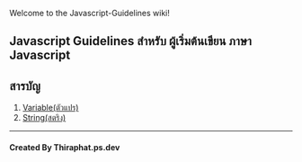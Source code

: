 Welcome to the Javascript-Guidelines wiki!
## Javascript Guidelines สำหรับ ผู้เริ่มต้นเขียน ภาษา Javascript

## สารบัญ
1. [Variable(ตัวแปร)](https://github.com/thiraphat-ps-dev/Javascript-Guidelines/wiki/Variable)
1. [String(สตริง)](https://github.com/thiraphat-ps-dev/Javascript-Guidelines/wiki/String)

-------
#### Created By Thiraphat.ps.dev
